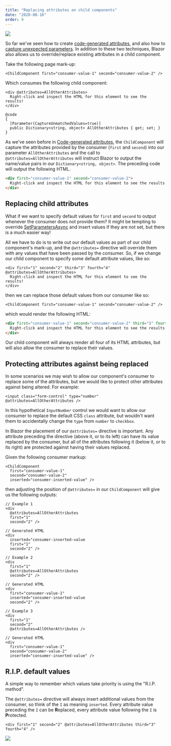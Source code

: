```yaml
---
title: "Replacing attributes on child components"
date: "2020-08-16"
order: 9
---
```


[![](images/SourceLink-e1567978928628.png)](https://github.com/mrpmorris/blazor-university/tree/master/src/Components/ReplacingChildAttributes)

So far we've seen how to create [code-generated attributes](https://blazor-university.com/components/code-generated-html-attributes/),
and also how to [capture unexpected parameters](https://blazor-university.com/components/capturing-unexpected-parameters/).
In addition to these two techniques, Blazor also allows us to override/replace existing attributes in a child component.

Take the following page mark-up:

```razor
<ChildComponent first="consumer-value-1" second="consumer-value-2" />
```

Which consumes the following child component:

```razor
<div @attributes=AllOtherAttributes>
  Right-click and inspect the HTML for this element to see the results!
</div>

@code
{
  [Parameter(CaptureUnmatchedValues=true)]
  public Dictionary<string, object> AllOtherAttributes { get; set; }
}
```

As we've seen before in [Code-generated attributes](https://blazor-university.com/components/code-generated-html-attributes/),
the `ChildComponent` will capture the attributes provided by the consumer (`first` and `second`) into our parameter `AllOtherAttributes`
and the call to `@attributes=AllOtherAttributes` will instruct Blazor to output the name/value pairs in our
`Dictionary<string, object>`.
The preceding code will output the following HTML.

```html
<div first="consumer-value-1" second="consumer-value-2">
  Right-click and inspect the HTML for this element to see the results!
</div>
```

## Replacing child attributes

What if we want to specify default values for `first` and `second` to output whenever the consumer does not provide them?
It might be tempting to override [SetParametersAsync](https://blazor-university.com/components/component-lifecycles/) 
and insert values if they are not set, but there is a much easier way!

All we have to do is to write out our default values as part of our child component's mark-up, and the `@attributes=` 
directive will override them with any values that have been passed by the consumer.
So, if we change our child component to specify some default attribute values, like so:

```razor
<div first="1" second="2" third="3" fourth="4"  @attributes=AllOtherAttributes>
  Right-click and inspect the HTML for this element to see the results!
</div>
```

then we can replace those default values from our consumer like so:

```razor
<ChildComponent first="consumer-value-1" second="consumer-value-2" />
```

which would render the following HTML:

```html
<div first="consumer-value-1" second="consumer-value-2" third="3" fourth="4">
  Right-click and inspect the HTML for this element to see the results!
</div>
```

Our child component will always render all four of its HTML attributes, but will also allow the consumer to replace
their values.

## Protecting attributes against being replaced

In some scenarios we may wish to allow our component's consumer to replace some of the attributes,
but we would like to protect other attributes against being altered. For example:

```razor
<input class="form-control" type="number" @attributes=AllOtherAttributes />
```

In this hypothetical `InputNumber` control we would want to allow our consumer to replace the default CSS `class` attribute,
but wouldn't want them to accidentally change the `type` from `number` to `checkbox`.

In Blazor the placement of our `@attributes=` directive is important.
Any attribute preceding the directive (above it, or to its left) can have its value replaced by the consumer,
but all of the attributes following it (below it, or to its right) are protected against having their values replaced.

Given the following consumer markup:

```razor
<ChildComponent
  first="consumer-value-1"
  second="consumer-value-2"
  inserted="consumer-inserted-value" />
```

then adjusting the position of `@attributes=` in our `ChildComponent` will give us the following outputs:

```razor
// Example 1
<div
  @attributes=AllOtherAttributes
  first="1"
  second="2" />

// Generated HTML
<div
  inserted="consumer-inserted-value
  first="1"
  second="2" />

// Example 2
<div
  first="1"
  @attributes=AllOtherAttributes
  second="2" />

// Generated HTML
<div
  first="consumer-value-1"
  inserted="consumer-inserted-value
  second="2" />

// Example 3
<div
  first="1"
  second="2"
  @attributes=AllOtherAttributes />

// Generated HTML
<div
  first="consumer-value-1"
  second="consumer-value-2"
  inserted="consumer-inserted-value" />
```

## R.I.P. default values

A simple way to remember which values take priority is using the "R.I.P. method".

The `@attributes=` directive will always insert additional values from the consumer, so think of the `I` as meaning `inserted`.
Every attribute value preceding the `I` can be **R**eplaced, every attribute value following the `I` is **P**rotected.

```razor
<div first="1" second="2" @attributes=AllOtherAttributes third="3" fourth="4" />
```

![](images/RIP.jpg)
